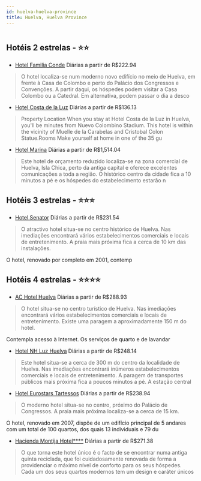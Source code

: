 ```yaml
---
id: huelva-huelva-province
title: Huelva, Huelva Province
---
```


<center><img src="http://photos.hotelbeds.com/giata/15/154328/154328a_hb_ba_001.jpg" alt="" /></center>


## Hotéis 2 estrelas - ⭐️⭐️

-    [Hotel Familia Conde](https://www.hurb.com/hoteis/huelva/hotel-familia-conde-JNP-JP025791?cmp=18055) Diárias a partir de R$222.94
   > O hotel localiza-se num moderno novo edifício no meio de Huelva, em frente à Casa de Colombo e perto do Palácio dos Congressos e Convenções. A partir daqui, os hóspedes podem visitar a Casa Colombo ou a Catedral. Em alternativa, podem passar o dia a desco
-    [Hotel Costa de la Luz](https://www.hurb.com/hoteis/huelva/hotel-costa-de-la-luz-JNP-JP682582?cmp=18055) Diárias a partir de R$136.13
   > Property Location When you stay at Hotel Costa de la Luz in Huelva, you&apos;ll be minutes from Nuevo Colombino Stadium. This hotel is within the vicinity of Muelle de la Carabelas and Cristobal Colon Statue.Rooms Make yourself at home in one of the 35 gu
-    [Hotel Marina](https://www.hurb.com/hoteis/huelva/hotel-marina-JNP-JP025793?cmp=18055) Diárias a partir de R$1,514.04
   > Este hotel de orçamento reduzido localiza-se na zona comercial de Huelva, Isla Chica, perto da antiga capital e oferece excelentes comunicações a toda a região. O histórico centro da cidade fica a 10 minutos a pé e os hóspedes do estabelecimento estarão n

## Hotéis 3 estrelas - ⭐️⭐️⭐️

-    [Hotel Senator](https://www.hurb.com/hoteis/huelva/hotel-senator-JNP-JP339560?cmp=18055) Diárias a partir de R$231.54
   > O atractivo hotel situa-se no centro histórico de Huelva. Nas imediações encontrará vários estabelecimentos comerciais e locais de entretenimento. A praia mais próxima fica a cerca de 10 km das instalações.

O hotel, renovado por completo em 2001, contemp

## Hotéis 4 estrelas - ⭐️⭐️⭐️⭐️

-    [AC Hotel Huelva](https://www.hurb.com/hoteis/huelva/ac-hotel-huelva-JNP-JP413898?cmp=18055) Diárias a partir de R$288.93
   > O hotel situa-se no centro turístico de Huelva. Nas imediações encontrará vários estabelecimentos comerciais e locais de entretenimento. Existe uma paragem a aproximadamente 150 m do hotel.

Contempla acesso à Internet. Os serviços de quarto e de lavandar
-    [Hotel NH Luz Huelva](https://www.hurb.com/hoteis/huelva/hotel-nh-luz-huelva-JNP-JP025800?cmp=18055) Diárias a partir de R$248.14
   > Este hotel situa-se a cerca de 300 m do centro da localidade de Huelva. Nas imediações encontrará inúmeros estabelecimentos comerciais e locais de entretenimento. A paragem de transportes públicos mais próxima fica a poucos minutos a pé. A estação central
-    [Hotel Eurostars Tartessos](https://www.hurb.com/hoteis/huelva/hotel-eurostars-tartessos-JNP-JP060414?cmp=18055) Diárias a partir de R$238.94
   > O moderno hotel situa-se no centro, próximo do Palácio de Congressos. A praia mais próxima localiza-se a cerca de 15 km.

O hotel, renovado em 2007, dispõe de um edifício principal de 5 andares com um total de 100 quartos, dos quais 13 individuais e 79 du
-    [Hacienda Montija Hotel****](https://www.hurb.com/hoteis/huelva/hacienda-montija-hotel-JNP-JP322686?cmp=18055) Diárias a partir de R$271.38
   > O que torna este hotel único é o facto de se encontrar numa antiga quinta reciclada, que foi cuidadosamente renovada de forma a providenciar o máximo nível de conforto para os seus hóspedes. Cada um dos seus quartos modernos tem um design e caráter únicos
